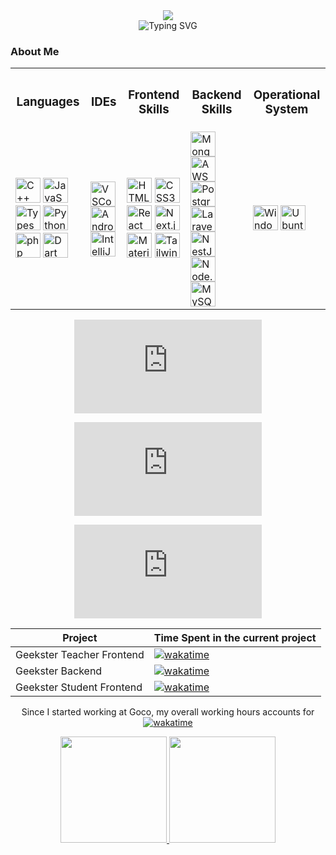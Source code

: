 <div align='center'>
    <img src='https://github.com/lucasbbs/lucasbbs/assets/45081920/30ce63db-ae18-49ea-9abd-dd98ef62087e'><br>
    <img src="http://readme-typing-svg.herokuapp.com?font=Fira+Code&pause=1000&center=true&multiline=true&width=435&height=100&lines=Hello+Friend%2C;I+am+a+Full+Stack+Cloud+Engineer;at+Goco%2C+Denmark" alt="Typing SVG" />
</div>

</div>
  
  ### About Me

<section align="center">
  <table>
  <tr>
    <th><h3>Languages</h3></th>
    <th><h3>IDEs</h3></th>
    <th><h3> Frontend Skills </h3></th>
    <th><h3>Backend Skills</h3></th>
    <th><h3>Operational System</h3></th>
  </tr>
  <tr>
    <td>
      <img title="C++" src="https://cdn.jsdelivr.net/gh/devicons/devicon/icons/cplusplus/cplusplus-original.svg" alt="C++" width="40" height="40" />
      <img title="JavaScript" src="https://cdn.jsdelivr.net/gh/devicons/devicon/icons/javascript/javascript-original.svg" alt="JavaScript" width="40" height="40"/>
      <img title="TypeScript" src="https://cdn.jsdelivr.net/gh/devicons/devicon/icons/typescript/typescript-original.svg" alt="Typescript" width="40" height="40" />
      <img title="Python" src="https://cdn.jsdelivr.net/gh/devicons/devicon/icons/python/python-original-wordmark.svg" alt="Python" width="40" height="40" />
      <img title="php" src="https://cdn.jsdelivr.net/gh/devicons/devicon/icons/php/php-original.svg" alt="php" width="40" height="40" />
      <img title="Dart" src="https://cdn.jsdelivr.net/gh/devicons/devicon/icons/dart/dart-original.svg" alt="Dart" width="40" height="40" />
    </td>
    <td>
      <img title="VSCode" src="https://cdn.jsdelivr.net/gh/devicons/devicon/icons/vscode/vscode-original.svg" alt="VSCode" width="40" height="40" />
      <img title="Android Studio" src="https://cdn.jsdelivr.net/gh/devicons/devicon/icons/androidstudio/androidstudio-original.svg" title="Android Studio" width="40" height="40"  />
      <img title="IntelliJ" src="https://cdn.jsdelivr.net/gh/devicons/devicon/icons/intellij/intellij-original.svg" alt="IntelliJ" width="40" height="40" />
    </td>
    <td>
      <img title="HTML 5" src="https://cdn.jsdelivr.net/gh/devicons/devicon/icons/html5/html5-original.svg"  alt="HTML5" width="40" height="40"/>
      <img title="CSS 3" src="https://cdn.jsdelivr.net/gh/devicons/devicon/icons/css3/css3-original.svg" alt="CSS3" width="40" height="40"/>
      <img title="React" src="https://cdn.jsdelivr.net/gh/devicons/devicon/icons/react/react-original.svg" alt="React" width="40" height="40"/>
      <img title="Next.Js" src="https://cdn.jsdelivr.net/gh/devicons/devicon/icons/nextjs/nextjs-original.svg" alt="Next.js" width="40" height="40" />
      <img title="Material UI" src="https://cdn.jsdelivr.net/gh/devicons/devicon/icons/materialui/materialui-original.svg" alt="Material UI" width="40" height="40"  />
      <img title="Tailwind CSS" src="https://cdn.jsdelivr.net/gh/devicons/devicon/icons/tailwindcss/tailwindcss-plain.svg" alt="Tailwind CSS" width="40" height="40" />
    </td>
    <td>
      <img title="MongoDB" src="https://cdn.jsdelivr.net/gh/devicons/devicon/icons/mongodb/mongodb-original-wordmark.svg" alt="Mongo DB" width="40" height="40" />  
      <img title="AWS" src="https://cdn.jsdelivr.net/gh/devicons/devicon/icons/amazonwebservices/amazonwebservices-original-wordmark.svg"  width="40" height="40"/>  
      <img title="PostgreSQL" src="https://cdn.jsdelivr.net/gh/devicons/devicon/icons/postgresql/postgresql-original.svg" width="40" height="40" />
      <img title="Laravel" src="https://cdn.jsdelivr.net/gh/devicons/devicon/icons/laravel/laravel-plain-wordmark.svg" alt="Laravel" width="40" height="40" />    
      <img title="Nest.Js" src="https://cdn.jsdelivr.net/gh/devicons/devicon/icons/nestjs/nestjs-plain.svg" alt="NestJS" width="40" height="40" />
      <img title="Node.Js" src="https://cdn.jsdelivr.net/gh/devicons/devicon/icons/nodejs/nodejs-original.svg" alt="Node.Js" width="40" height="40" />
      <img title="MySQL" src="https://cdn.jsdelivr.net/gh/devicons/devicon/icons/mysql/mysql-original-wordmark.svg" alt="MySQL" width="40" height="40" />     
    </td>
    <td>
      <img title="Windows" src="https://cdn.jsdelivr.net/gh/devicons/devicon/icons/windows8/windows8-original.svg" alt="Windows" width="40" height="40" />
      <img title="Ubuntu" src="https://cdn.jsdelivr.net/gh/devicons/devicon/icons/ubuntu/ubuntu-plain-wordmark.svg" width="40" height="40" />
    </td>
  </tr>
</table>

</div>
<figure><embed src="https://wakatime.com/share/@lucasbbs/d0ae47cb-40fd-49f0-8c90-5fafe002e927.svg"></embed></figure>

 <figure><embed src="https://wakatime.com/share/@lucasbbs/6df4b94f-e5eb-4b31-8f1e-9c71ac2f3843.svg"></embed></figure>
 <figure><embed src="https://wakatime.com/share/@lucasbbs/69e80e51-a825-457a-9d15-042c863cf2e5.svg"></embed></figure>

|Project|Time Spent in the current project|
|-------------------------|--------------------------------------------------------------------------------------------------------|
|Geekster Teacher Frontend|[![wakatime](https://wakatime.com/badge/user/9650e143-10c0-40dd-92a2-cf7e682e7fa4/project/273ef898-28ea-4fa3-b790-960ba0b4d963.svg)](https://wakatime.com/badge/user/9650e143-10c0-40dd-92a2-cf7e682e7fa4/project/273ef898-28ea-4fa3-b790-960ba0b4d963)|
| Geekster Backend |[![wakatime](https://wakatime.com/badge/user/9650e143-10c0-40dd-92a2-cf7e682e7fa4/project/9f279e07-2e11-4b31-8bb6-65b18ed7087b.svg)](https://wakatime.com/badge/user/9650e143-10c0-40dd-92a2-cf7e682e7fa4/project/9f279e07-2e11-4b31-8bb6-65b18ed7087b)|
|Geekster Student Frontend|[![wakatime](https://wakatime.com/badge/user/9650e143-10c0-40dd-92a2-cf7e682e7fa4/project/8725f481-3f0c-4af1-8384-abe71e1e9d7b.svg)](https://wakatime.com/badge/user/9650e143-10c0-40dd-92a2-cf7e682e7fa4/project/8725f481-3f0c-4af1-8384-abe71e1e9d7b)|

Since I started working at Goco, my overall working hours accounts for [![wakatime](https://wakatime.com/badge/user/9650e143-10c0-40dd-92a2-cf7e682e7fa4.svg)](https://wakatime.com/@9650e143-10c0-40dd-92a2-cf7e682e7fa4)
 </section>


<div align="center">
  <a href="https://github.com/lucasbbs">
  <img height="170em" src="https://github-readme-stats.vercel.app/api?username=lucasbbs&show_icons=true&theme=radical&include_all_commits=true&count_private=true&bg_color=0D1117"/>
  <img height="170em" src="https://github-readme-stats.vercel.app/api/top-langs/?username=lucasbbs&layout=compact&langs_count=10&theme=react&bg_color=0D1117"/>
</div>
